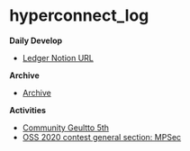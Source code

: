 # hyperconnect_log

__Daily Develop__

* [Ledger Notion URL](https://www.notion.so/wnsgml972/Daily-Log-In-Hyperconnect-4c2d65be6e56444fbbe14c31432f8a34)

__Archive__

* [Archive](https://www.notion.so/wnsgml972/Archive-573e07659f0d45dcbeaf2e56eb721e1c)

__Activities__

* [Community Geultto 5th](https://www.notion.so/ac5b18a482fb4df497d4e8257ad4d516)
* [OSS 2020 contest general section: MPSec](https://www.oss.kr/festival/award)
